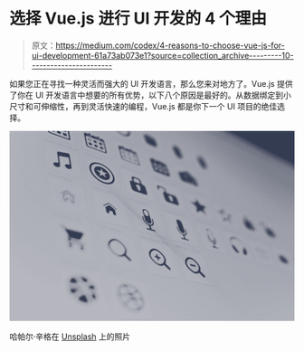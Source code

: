 # 选择 Vue.js 进行 UI 开发的 4 个理由

> 原文：<https://medium.com/codex/4-reasons-to-choose-vue-js-for-ui-development-61a73ab073e1?source=collection_archive---------10----------------------->

如果您正在寻找一种灵活而强大的 UI 开发语言，那么您来对地方了。Vue.js 提供了你在 UI 开发语言中想要的所有优势，以下八个原因是最好的。从数据绑定到小尺寸和可伸缩性，再到灵活快速的编程，Vue.js 都是你下一个 UI 项目的绝佳选择。

![](img/82941271c8ee4db94b70b8ebae5f407c.png)

哈帕尔·辛格在 [Unsplash](https://unsplash.com?utm_source=medium&utm_medium=referral) 上的照片